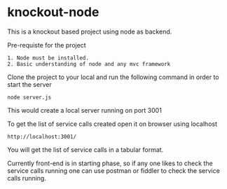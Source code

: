 # knockout-node
This is a knockout based project using node as backend.

Pre-requiste for the project

    1. Node must be installed.
    2. Basic understanding of node and any mvc framework

Clone the project to your local and run the following command in order to start the server

    node server.js

This would create a local server running on port 3001

To get the list of service calls created open it on browser using localhost

    http://localhost:3001/

You will get the list of service calls in a tabular format.

Currently front-end is in starting phase, so if any one likes to check the service calls running one can use postman or fiddler to check the service calls running.